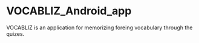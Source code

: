 # VOCABLIZ_Android_app
VOCABLIZ is an application for memorizing foreing vocabulary through the quizes.
